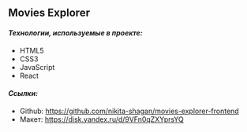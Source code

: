 ## Movies Explorer

#### _Технологии, используемые в проекте:_

*   HTML5
*   CSS3
*   JavaScript
*   React

#### _Ссылки:_

*   Github: https://github.com/nikita-shagan/movies-explorer-frontend
*   Макет: https://disk.yandex.ru/d/9VFn0qZXYprsYQ
